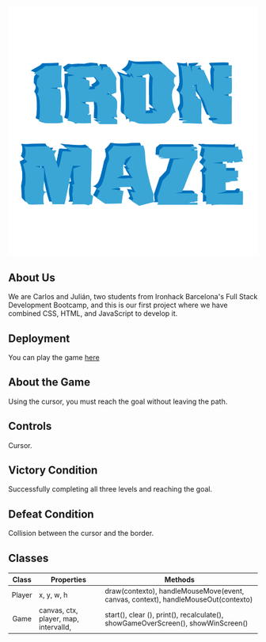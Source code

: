 
![logo-ironmaze](./images/logo.png)

## About Us
We are Carlos and Julián, two students from Ironhack Barcelona's Full Stack Development Bootcamp, and this is our first project where we have combined CSS, HTML, and JavaScript to develop it.

## Deployment
You can play the game [here](https://juliancasillasp.github.io/the-game/)

## About the Game
Using the cursor, you must reach the goal without leaving the path.

## Controls
Cursor.

## Victory Condition
Successfully completing all three levels and reaching the goal.

## Defeat Condition
Collision between the cursor and the border.

## Classes

|   Class   | Properties                                        | Methods                                                                            |
| :-------: | ------------------------------------------------- | ---------------------------------------------------------------------------------- |
|   Player  |    x, y, w, h                                     | draw(contexto), handleMouseMove(event, canvas, context), handleMouseOut(contexto)  |
|   Game    |   canvas, ctx, player, map, intervalId,           | start(), clear (), print(), recalculate(), showGameOverScreen(), showWinScreen()   |                                    
